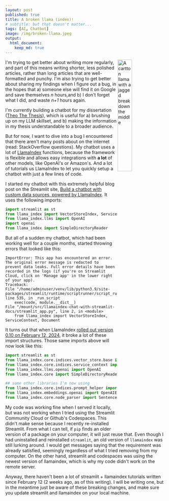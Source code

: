 ```yaml
---
layout: post
published: true
title: A broken llama (index)!
# subtitle: but that doesn't matter...
tags: [AI, Chatbot]
image: /img/broken-llama.jpeg
output:
  html_document:
    keep_md: true
---
```


<img align="right" src="/img/broken-llama.jpeg" alt="A cartton llama with a jagged break down the middle" style="width:30%">

I'm trying to get better about writing more regularly, and part of this means writing shorter, less polished articles, rather than long articles that are well-formatted and punchy. I'm also trying to get better about sharing my findings when I figure out a bug, in the hopes that a) someone else will find it on Google and save themselves *n* hours,and b) I don't forget what I did, and waste *n+1* hours again.

I'm currently building a chatbot for my dissertation ([Theo The Thesis](https://theo-the-thesis.streamlit.app/)), which is useful for a) brushing up on my LLM skillset, and b) making the information in my thesis understandable to a broader audience.

But for now, I want to dive into a bug I encountered that there aren't many posts about on the internet (read: StackOverflow questions). My chatbot uses a lot of [LlamaIndex](https://docs.llamaindex.ai/en/stable/) functions, because the framework is flexible and allows easy integrations with **a lot** of other models, like OpenAI's or Amazon's. And a lot of tutorials us LlamaIndex to let you quickly setup a chatbot with just a few lines of code.

I started my chatbot with this extremely helpful blog post on the Streamlit site, [Build a chatbot with custom data sources, powered by LlamaIndex](https://blog.streamlit.io/build-a-chatbot-with-custom-data-sources-powered-by-llamaindex/). It uses the following imports:

```python
import streamlit as st
from llama_index import VectorStoreIndex, ServiceContext, Document
from llama_index.llms import OpenAI
import openai
from llama_index import SimpleDirectoryReader
```
But all of a sudden my chatbot, which had been working well for a couple months, started throwing errors that looked like this:
```
ImportError: This app has encountered an error. The original error message is redacted to prevent data leaks. Full error details have been recorded in the logs (if you're on Streamlit Cloud, click on 'Manage app' in the lower right of your app).
Traceback:
File "/home/adminuser/venv/lib/python3.9/site-packages/streamlit/runtime/scriptrunner/script_runner.py", line 535, in _run_script
    exec(code, module.__dict__)
File "/mount/src/llamaindex-chat-with-streamlit-docs/streamlit_app.py", line 2, in <module>
    from llama_index import VectorStoreIndex, ServiceContext, Document
``` 

It turns out that when LlamaIndex [rolled out version 0.10 on February 12, 2024](https://blog.llamaindex.ai/llamaindex-v0-10-838e735948f8), it broke a lot of these import structures. Those same imports above will now look like this:

```python
import streamlit as st
from llama_index.core.indices.vector_store.base import VectorStoreIndex
from llama_index.core.indices.service_context import ServiceContext
from llama_index.llms.openai import OpenAI
from llama_index.core import SimpleDirectoryReader

## some other libraries I'm now using
from llama_index.core.indices.prompt_helper import PromptHelper
from llama_index.embeddings.openai import OpenAIEmbedding
from llama_index.core.node_parser import SentenceSplitter
```
My code was working fine when I served it locally, but was not working when I tried using the Streamlit Community Cloud or 
Github's Codespaces. This didn't make sense because I recently re-installed Streamlit. From what I can tell, if `pip` finds an older version of a package on your computer, it will just reuse that. Even though I had uninstalled and reinstalled `streamlit`, an old version of `llamaindex` was still lurking around. I would get messages saying that the requirement was already satisfied, seemingly regardless of what I tried removing from my computer. On the other hand, streamlit and codespaces was using the newest version of llamaindex, which is why my code didn't work on the remote server.

Anyway, there haven't been a lot of streamlit + llamaindex tutorials written since February 12 (2 weeks ago, as of this writing). I will be writing one, but in the meantime just be aware of these breaking changes, and make sure you update streamlit and llamaindex on your local machine.